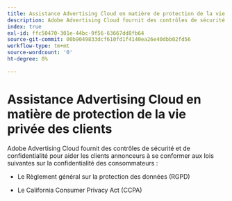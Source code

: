 ```yaml
---
title: Assistance Advertising Cloud en matière de protection de la vie privée des clients
description: Adobe Advertising Cloud fournit des contrôles de sécurité et de confidentialité pour aider les clients annonceurs à se conformer aux lois sur la confidentialité des consommateurs.
index: true
exl-id: ffc50470-301e-44bc-9f56-63667dd8fb64
source-git-commit: 00b9049833dcf610fd1f4140ea26e40dbb02fd56
workflow-type: tm+mt
source-wordcount: '0'
ht-degree: 0%

---
```


# Assistance Advertising Cloud en matière de protection de la vie privée des clients

Adobe Advertising Cloud fournit des contrôles de sécurité et de confidentialité pour aider les clients annonceurs à se conformer aux lois suivantes sur la confidentialité des consommateurs :

* Le Règlement général sur la protection des données (RGPD)

* Le California Consumer Privacy Act (CCPA)
